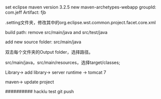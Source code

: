set eclipse maven version 3.2.5
new maven-archetypes-webapp
groupId: com.jeff
Artifact: fjb

.setting文件夹，修改其中的org.eclipse.wst.common.project.facet.core.xml
<?xml version="1.0" encoding="UTF-8"?>
<faceted-project>
<fixed facet="wst.jsdt.web"/>
<installed facet="java" version="1.7"/>
<installed facet="jst.web" version="3.0"/>
<installed facet="wst.jsdt.web" version="1.0"/>
</faceted-project>

build path: remove src/main/java and src/test/java

add new source folder: src/main/java

双击每个文件夹的Output folder，选择路径。

src/main/java，src/main/resources，选择target/classes;

Library-> add library-> server runtime -> tomcat 7

maven-> update project



##########
hacklu test git push
